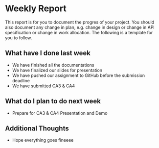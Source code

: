 # Weekly Report

This report is for you to document the progres of your project. You should also document any change in plan, e.g. change in design or change in API specification or change in work allocation. The following is a template for you to follow.

## What have I done last week

-   We have finished all the documentations 
-   We have finalized our slides for presentation
-   We have pushed our assignment to GitHub before the submission deadline 
-   We have submitted CA3 & CA4 

## What do I plan to do next week

-   Prepare for CA3 & CA4 Presentation and Demo 


## Additional Thoughts

-   Hope everything goes fineeee 
